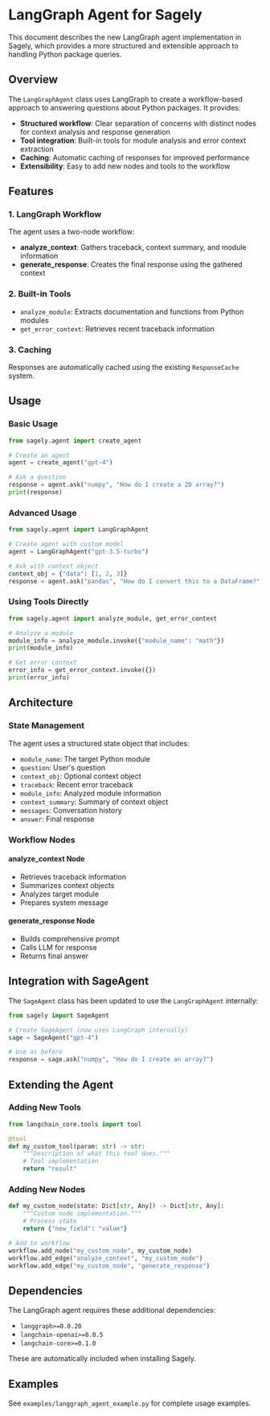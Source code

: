 # LangGraph Agent for Sagely

This document describes the new LangGraph agent implementation in Sagely, which provides a more structured and extensible approach to handling Python package queries.

## Overview

The `LangGraphAgent` class uses LangGraph to create a workflow-based approach to answering questions about Python packages. It provides:

- **Structured workflow**: Clear separation of concerns with distinct nodes for context analysis and response generation
- **Tool integration**: Built-in tools for module analysis and error context extraction
- **Caching**: Automatic caching of responses for improved performance
- **Extensibility**: Easy to add new nodes and tools to the workflow

## Features

### 1. LangGraph Workflow
The agent uses a two-node workflow:
- **analyze_context**: Gathers traceback, context summary, and module information
- **generate_response**: Creates the final response using the gathered context

### 2. Built-in Tools
- `analyze_module`: Extracts documentation and functions from Python modules
- `get_error_context`: Retrieves recent traceback information

### 3. Caching
Responses are automatically cached using the existing `ResponseCache` system.

## Usage

### Basic Usage

```python
from sagely.agent import create_agent

# Create an agent
agent = create_agent("gpt-4")

# Ask a question
response = agent.ask("numpy", "How do I create a 2D array?")
print(response)
```

### Advanced Usage

```python
from sagely.agent import LangGraphAgent

# Create agent with custom model
agent = LangGraphAgent("gpt-3.5-turbo")

# Ask with context object
context_obj = {"data": [1, 2, 3]}
response = agent.ask("pandas", "How do I convert this to a DataFrame?", context_obj)
```

### Using Tools Directly

```python
from sagely.agent import analyze_module, get_error_context

# Analyze a module
module_info = analyze_module.invoke({"module_name": "math"})
print(module_info)

# Get error context
error_info = get_error_context.invoke({})
print(error_info)
```

## Architecture

### State Management
The agent uses a structured state object that includes:
- `module_name`: The target Python module
- `question`: User's question
- `context_obj`: Optional context object
- `traceback`: Recent error traceback
- `module_info`: Analyzed module information
- `context_summary`: Summary of context object
- `messages`: Conversation history
- `answer`: Final response

### Workflow Nodes

#### analyze_context Node
- Retrieves traceback information
- Summarizes context objects
- Analyzes target module
- Prepares system message

#### generate_response Node
- Builds comprehensive prompt
- Calls LLM for response
- Returns final answer

## Integration with SageAgent

The `SageAgent` class has been updated to use the `LangGraphAgent` internally:

```python
from sagely import SageAgent

# Create SageAgent (now uses LangGraph internally)
sage = SageAgent("gpt-4")

# Use as before
response = sage.ask("numpy", "How do I create an array?")
```

## Extending the Agent

### Adding New Tools

```python
from langchain_core.tools import tool

@tool
def my_custom_tool(param: str) -> str:
    """Description of what this tool does."""
    # Tool implementation
    return "result"
```

### Adding New Nodes

```python
def my_custom_node(state: Dict[str, Any]) -> Dict[str, Any]:
    """Custom node implementation."""
    # Process state
    return {"new_field": "value"}

# Add to workflow
workflow.add_node("my_custom_node", my_custom_node)
workflow.add_edge("analyze_context", "my_custom_node")
workflow.add_edge("my_custom_node", "generate_response")
```

## Dependencies

The LangGraph agent requires these additional dependencies:
- `langgraph>=0.0.20`
- `langchain-openai>=0.0.5`
- `langchain-core>=0.1.0`

These are automatically included when installing Sagely.

## Examples

See `examples/langgraph_agent_example.py` for complete usage examples. 